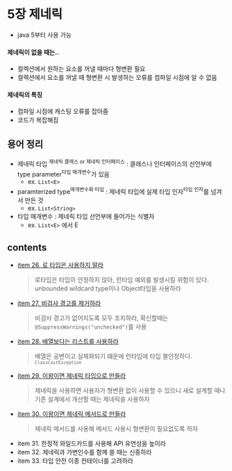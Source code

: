 # 5장 제네릭

- java 5부터 사용 가능

#### 제네릭이 없을 때는..

- 컬렉션에서 원하는 요소를 꺼낼 때마다 형변환 필요
- 컬렉션에서 요소를 꺼낼 때 형변환 시 발생하는 오류를 컴파일 시점에 알 수 없음

#### 제네릭의 특징

- 컴파일 시점에 캐스팅 오류를 잡아줌
- 코드가 복잡해짐

## 용어 정리

- 제네릭 타입 <sup>제네릭 클래스 or 제네릭 인터페이스</sup> : 클래스나 인터페이스의 선언부에 type parameter<sup>타입 매개변수</sup>가 있음
    - ex. `List<E>`
- paramterized type<sup>매개변수화 타입</sup> : 제네릭 타입에 실제 타입 인자<sup>타입 인자</sup>를 넘겨서 만든 것
    - ex. `List<String>`
- 타입 매개변수 : 제네릭 타입 선언부에 들어가는 식별자
    - ex. `List<E>` 에서 E

## contents

- [item 26. 로 타입은 사용하지 말라](item26/README.md)
  > 로타입은 타입이 안정하지 않아, 런타임 예외를 발생시킬 위험이 있다. unbounded wildcard type이나 Object타입을 사용하라
- [item 27. 비검사 경고를 제거하라](item27/README.md)
  > 비검사 경고가 없어지도록 모두 조치하라, 확신할때는 `@SuppressWarnings("unchecked")`를 사용
- [item 28. 배열보다는 리스트를 사용하라](item28/README.md)
  > 배열은 공변이고 실체화되기 떄문에 런타임에 타입 불안정하다. <sub>`ClassCastException`</sub>
- [item 29. 이왕이면 제네릭 타입으로 만들라](item29/README.md)
  > 제네릭을 사용하면 사용자가 형변환 없이 사용할 수 있으니 새로 설계할 때나 기존 설계에서 개선할 때는 제네릭을 사용하자
- [item 30. 이왕이면 제네릭 메서드로 만들라](item30/README.md)
  > 제네릭 메서드를 사용해 메서드 사용시 형변환이 필요없도록 하자
- item 31. 한정적 와일드카드를 사용해 API 유연성을 높이라
- item 32. 제네릭과 가변인수를 함께 쓸 때는 신중하라
- item 33. 타입 안전 이종 컨테이너를 고려하라
